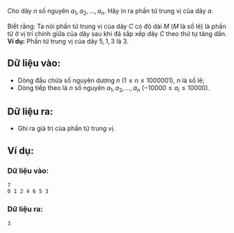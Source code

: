 Cho dãy $n$ số nguyên $a_1,a_2,…,a_n$. Hãy in ra phần tử trung vị của dãy $a$.

Biết rằng: Ta nói phần tử trung vị của dãy $C$ có độ dài $M$ ($M$ là số lẻ) là phần tử ở vị trí chính giữa của dãy sau khi đã sắp xếp dãy $C$ theo thứ tự tăng dần. **Ví dụ:** Phần tử trung vị của dãy ${5,1,3}$ là $3$.

## Dữ liệu vào:
- Dòng đầu chứa số nguyên dương $n\ (1≤n≤1000001)$, $n$ là số lẻ;
- Dòng tiếp theo là $n$ số nguyên $a_1,a_2,…,a_n\ (-10000≤a_i≤10000)$.

## Dữ liệu ra:
- Ghi ra giá trị của phần tử trung vị.

## Ví dụ:
### Dữ liệu vào:
```
7
0 1 2 4 6 5 3
```

### Dữ liệu ra:
```
3
```
